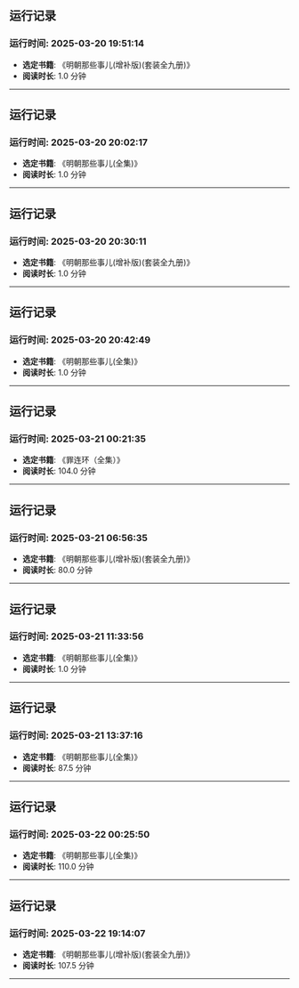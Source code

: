 
## 运行记录
### 运行时间: 2025-03-20 19:51:14
- **选定书籍**: 《明朝那些事儿(增补版)(套装全九册)》
- **阅读时长**: 1.0 分钟
------------------------------
## 运行记录
### 运行时间: 2025-03-20 20:02:17
- **选定书籍**: 《明朝那些事儿(全集)》
- **阅读时长**: 1.0 分钟
------------------------------
## 运行记录
### 运行时间: 2025-03-20 20:30:11
- **选定书籍**: 《明朝那些事儿(增补版)(套装全九册)》
- **阅读时长**: 1.0 分钟
------------------------------
## 运行记录
### 运行时间: 2025-03-20 20:42:49
- **选定书籍**: 《明朝那些事儿(全集)》
- **阅读时长**: 1.0 分钟
------------------------------
## 运行记录
### 运行时间: 2025-03-21 00:21:35
- **选定书籍**: 《罪连环（全集）》
- **阅读时长**: 104.0 分钟
------------------------------
## 运行记录
### 运行时间: 2025-03-21 06:56:35
- **选定书籍**: 《明朝那些事儿(增补版)(套装全九册)》
- **阅读时长**: 80.0 分钟
------------------------------
## 运行记录
### 运行时间: 2025-03-21 11:33:56
- **选定书籍**: 《明朝那些事儿(全集)》
- **阅读时长**: 1.0 分钟
------------------------------
## 运行记录
### 运行时间: 2025-03-21 13:37:16
- **选定书籍**: 《明朝那些事儿(全集)》
- **阅读时长**: 87.5 分钟
------------------------------
## 运行记录
### 运行时间: 2025-03-22 00:25:50
- **选定书籍**: 《明朝那些事儿(全集)》
- **阅读时长**: 110.0 分钟
------------------------------
## 运行记录
### 运行时间: 2025-03-22 19:14:07
- **选定书籍**: 《明朝那些事儿(增补版)(套装全九册)》
- **阅读时长**: 107.5 分钟
------------------------------

